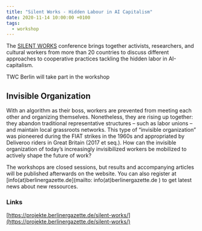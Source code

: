 ```yaml
---
title: "Silent Works - Hidden Labour in AI Capitalism"
date: 2020-11-14 10:00:00 +0100
tags:
  - workshop
---
```





The [SILENT WORKS](https://projekte.berlinergazette.de/silent-works/) conference brings together activists, researchers, and cultural workers from more than 20 countries to discuss different approaches to cooperative practices tackling the hidden labor in AI-capitalism.

TWC Berlin will take part in the workshop

## Invisible Organization

With an algorithm as their boss, workers are prevented from meeting each other and organizing themselves. Nonetheless, they are rising up together: they abandon traditional representative structures – such as labor unions – and maintain local grassroots networks. This type of “invisible organization” was pioneered during the FIAT strikes in the 1960s and appropriated by Deliveroo riders in Great Britain (2017 et seq.). How can the invisible organization of today’s increasingly invisibilized workers be mobilized to actively shape the future of work?

The workshops are closed sessions, but results and accompanying articles will be published afterwards on the website. You can also register at [info(at)berlinergazette.de](mailto: info(at)berlinergazette.de ) to get latest news about new ressources.


### Links

[https://projekte.berlinergazette.de/silent-works/](https://projekte.berlinergazette.de/silent-works/)
